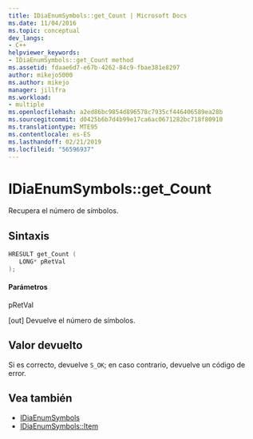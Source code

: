 ```yaml
---
title: IDiaEnumSymbols::get_Count | Microsoft Docs
ms.date: 11/04/2016
ms.topic: conceptual
dev_langs:
- C++
helpviewer_keywords:
- IDiaEnumSymbols::get_Count method
ms.assetid: fdaae6d7-e67b-4262-84c9-fbae381e8297
author: mikejo5000
ms.author: mikejo
manager: jillfra
ms.workload:
- multiple
ms.openlocfilehash: a2ed86bc9854d896578c7935cf446406589ea28b
ms.sourcegitcommit: d0425b6b7d4b99e17ca6ac0671282bc718f80910
ms.translationtype: MTE95
ms.contentlocale: es-ES
ms.lasthandoff: 02/21/2019
ms.locfileid: "56596937"
---
```

# <a name="idiaenumsymbolsgetcount"></a>IDiaEnumSymbols::get_Count
Recupera el número de símbolos.

## <a name="syntax"></a>Sintaxis

```C++
HRESULT get_Count ( 
   LONG* pRetVal
);
```

#### <a name="parameters"></a>Parámetros
 pRetVal

[out] Devuelve el número de símbolos.

## <a name="return-value"></a>Valor devuelto
 Si es correcto, devuelve `S_OK`; en caso contrario, devuelve un código de error.

## <a name="see-also"></a>Vea también
- [IDiaEnumSymbols](../../debugger/debug-interface-access/idiaenumsymbols.md)
- [IDiaEnumSymbols::Item](../../debugger/debug-interface-access/idiaenumsymbols-item.md)